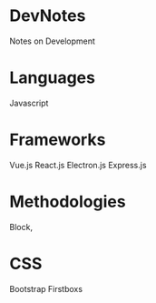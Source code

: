 # DevNotes
Notes on Development

# Languages
Javascript

# Frameworks
Vue.js
React.js
Electron.js
Express.js

# Methodologies
Block,

# CSS
Bootstrap
Firstboxs

